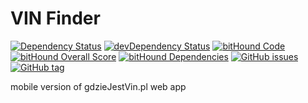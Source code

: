 VIN Finder
===

[![Dependency Status](https://img.shields.io/david/mrnz/gjv.svg?maxAge=1&style=flat-square)](https://david-dm.org/mrnz/gjv) [![devDependency Status](https://img.shields.io/david/dev/mrnz/gjv.svg?maxAge=1&style=flat-square)](https://david-dm.org/mrnz/gjv#info=devDependencies) [![bitHound Code](https://www.bithound.io/github/mrnz/gjv/badges/code.svg)](https://www.bithound.io/github/mrnz/gjv)
[![bitHound Overall Score](https://www.bithound.io/github/mrnz/gjv/badges/score.svg)](https://www.bithound.io/github/mrnz/gjv)
[![bitHound Dependencies](https://www.bithound.io/github/mrnz/gjv/badges/dependencies.svg)](https://www.bithound.io/github/mrnz/gjv/master/dependencies/npm) [![GitHub issues](https://img.shields.io/github/issues/mrnz/gjv.svg?maxAge=1&style=flat-square)](https://github.com/mrnz/gjv/issues) [![GitHub tag](https://img.shields.io/github/tag/mrnz/gjv.svg?label=version&maxAge=1&style=flat-square)](https://github.com/mrnz/gjv/releases) 

mobile version of gdzieJestVin.pl web app



<!--  [![Codecov](https://img.shields.io/codecov/c/github/mrnz/gjv.svg?maxAge=1&style=flat-square)](https://codecov.io/gh/mrnz/gjv) 

 -->
